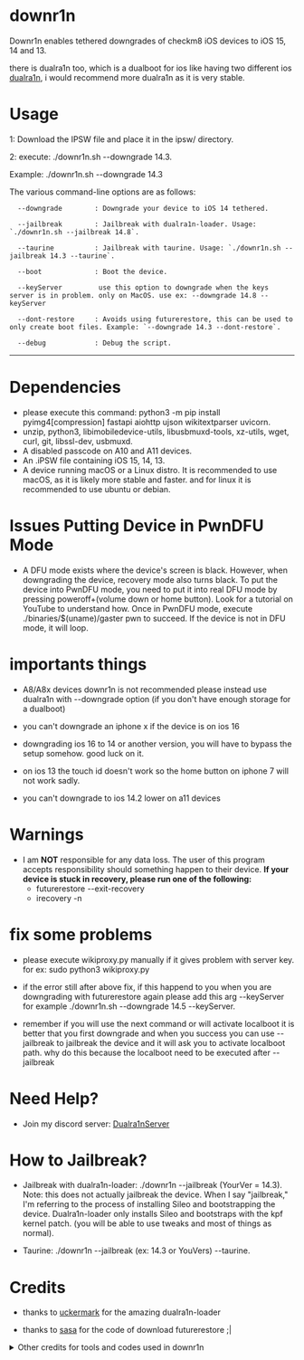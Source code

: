 # downr1n
Downr1n enables tethered downgrades of checkm8 iOS devices to iOS 15, 14 and 13.

there is dualra1n too, which is a dualboot for ios like having two different ios [dualra1n](https://github.com/dualra1n/dualra1n), i would recommend more dualra1n as it is very stable.

# Usage
1: Download the IPSW file and place it in the ipsw/ directory.

2: execute: ./downr1n.sh --downgrade 14.3.

Example: ./downr1n.sh --downgrade 14.3

The various command-line options are as follows:

      --downgrade        : Downgrade your device to iOS 14 tethered.

      --jailbreak        : Jailbreak with dualra1n-loader. Usage: `./downr1n.sh --jailbreak 14.8`.

      --taurine          : Jailbreak with taurine. Usage: `./downr1n.sh --jailbreak 14.3 --taurine`.

      --boot             : Boot the device.

      --keyServer         use this option to downgrade when the keys server is in problem. only on MacOS. use ex: --downgrade 14.8 --keyServer 

      --dont-restore     : Avoids using futurerestore, this can be used to only create boot files. Example: `--downgrade 14.3 --dont-restore`.

      --debug            : Debug the script.

---

# Dependencies
- please execute this command: python3 -m pip install pyimg4[compression] fastapi aiohttp ujson wikitextparser uvicorn.
- unzip, python3, libimobiledevice-utils, libusbmuxd-tools, xz-utils, wget, curl, git, libssl-dev, usbmuxd.
- A disabled passcode on A10 and A11 devices.
- An .iPSW file containing iOS 15, 14, 13.
- A device running macOS or a Linux distro. It is recommended to use macOS, as it is likely more stable and faster. and for linux it is recommended to use ubuntu or debian.

# Issues Putting Device in PwnDFU Mode

- A DFU mode exists where the device's screen is black. However, when downgrading the device, recovery mode also turns black. To put the device into PwnDFU mode, you need to put it into real DFU mode by pressing poweroff+(volume down or home button). Look for a tutorial on YouTube to understand how. Once in PwnDFU mode, execute ./binaries/$(uname)/gaster pwn to succeed. If the device is not in DFU mode, it will loop.

# importants things

- A8/A8x devices downr1n is not recommended please instead use dualra1n with --downgrade option (if you don't have enough storage for a dualboot)

- you can't downgrade an iphone x if the device is on ios 16

- downgrading ios 16 to 14 or another version, you will have to bypass the setup somehow. good luck on it.

- on ios 13 the touch id doesn't work so the home button on iphone 7 will not work sadly.

- you can't downgrade to ios 14.2 lower on a11 devices

# Warnings
- I am **NOT** responsible for any data loss. The user of this program accepts responsibility should something happen to their device.
 **If your device is stuck in recovery, please run one of the following:**
   - futurerestore --exit-recovery
   - irecovery -n

# fix some problems

- please execute wikiproxy.py manually if it gives problem with server key. for ex: sudo python3 wikiproxy.py

- if the error still after above fix, if this happend to you when you are downgrading with futurerestore again please add this arg --keyServer for example ./downr1n.sh --downgrade 14.5 --keyServer.

- remember if you will use the next command or will activate localboot it is better that you first downgrade and when you success you can use --jailbreak to jailbreak the device and it will ask you to activate localboot path. why do this because the localboot need to be executed after --jailbreak

# Need Help?
- Join my discord server: [Dualra1nServer](https://discord.gg/Gjs2P7FBuk)

# How to Jailbreak?
- Jailbreak with dualra1n-loader: ./downr1n --jailbreak (YourVer = 14.3). Note: this does not actually jailbreak the device. When I say "jailbreak," I'm referring to the process of installing Sileo and bootstrapping the device. Dualra1n-loader only installs Sileo and bootstraps with the kpf kernel patch. (you will be able to use tweaks and most of things as normal).

- Taurine: ./downr1n --jailbreak (ex: 14.3 or YouVers) --taurine.

# Credits

- thanks to [uckermark](https://github.com/Uckermark/) for the amazing dualra1n-loader

- thanks to [sasa](https://github.com/sasa8810) for the code of download futurerestore ;| 

<details><summary>Other credits for tools and codes used in downr1n</summary>

- [wikiproxy.py](https://github.com/afastaudir8/wikiproxy).

- [futurerestore](https://github.com/futurerestore/futurerestore) without futurerestore it couldn't be downgraded.  

- [palera1nLegacy](https://github.com/palera1n/palera1n/tree/legacy) some code based on palera1n legacy.

- [exploit](https://github.com/exploit3dguy/) for asrpatcher

- [iSuns9](https://github.com/iSuns9/restored_external64patcher) thank you for restored_external64patcher

- [Nathan](https://github.com/verygenericname) for the ramdisk
    
- [m1sta](https://github.com/m1stadev) for [pyimg4](https://github.com/m1stadev/PyIMG4)

- [tihmstar](https://github.com/tihmstar) for [pzb](https://github.com/tihmstar/partialZipBrowser)/original [iBoot64Patcher](https://github.com/tihmstar/iBoot64Patcher)/original [liboffsetfinder64](https://github.com/tihmstar/liboffsetfinder64)/[img4tool](https://github.com/tihmstar/img4tool)

- [xerub](https://github.com/xerub) for [img4lib](https://github.com/xerub/img4lib) and [restored_external](https://github.com/xerub/sshrd) in the ramdisk

- [libimobiledevice](https://github.com/libimobiledevice) for several tools used in this project (irecovery, ideviceenterrecovery etc), and [nikias](https://github.com/nikias) for keeping it up to date

- [Ralp0045](https://github.com/Ralph0045/Kernel64Patcher) amazing dtree_patcher and kernel64patcher ;)

- [mineek](https://github.com/mineek/sunst0rm) because the original idea.

</p>
</details>
